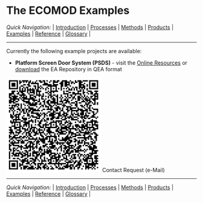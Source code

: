 # The ECOMOD Examples


_Quick Navigation:_ | [Introduction](index.md) | [Processes](processes.md) | [Methods](methods.md) | [Products](products.md) | [Examples](examples.md) | [Reference](quick-reference.md) | [Glossary](glossary.md) |

---

Currently the following example projects are available:

+ **Platform Screen Door System (PSDS)** - visit the [Online Resources](examples_00_PSDS.md) or [download](models/ECOMOD_ExampleProject_PSDS.qea) the EA Repository in QEA format

![QR-Code](images/ecomod_qr_contact-request_250x250.png) Contact Request (e-Mail)


---
_Quick Navigation:_ | [Introduction](index.md) | [Processes](processes.md) | [Methods](methods.md) | [Products](products.md) | [Examples](examples.md) | [Reference](quick-reference.md) | [Glossary](glossary.md) |
